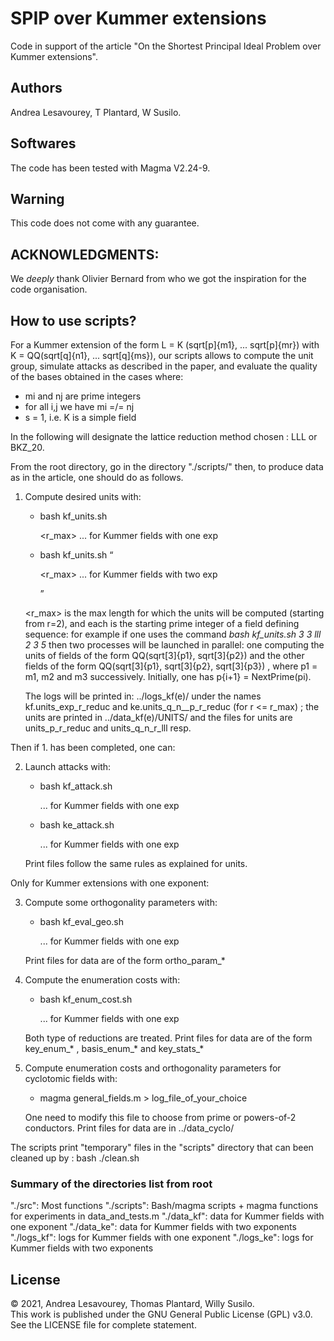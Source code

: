 # SPIP over Kummer extensions

Code in support of the article "On the Shortest Principal Ideal Problem over Kummer 
extensions".

## Authors
Andrea Lesavourey, T Plantard, W Susilo.

## Softwares
The code has been tested with Magma V2.24-9.



## Warning
This code does not come with any guarantee. 


## ACKNOWLEDGMENTS:
We *deeply* thank Olivier Bernard from who we got the inspiration for the code
organisation.




## How to use scripts?

For a Kummer extension of the form L = K (sqrt[p]{m1}, ... sqrt[p]{mr}) with
K = QQ(sqrt[q]{n1}, ... sqrt[q]{ms}), our scripts allows to compute the unit group,
simulate attacks as described in the paper, and evaluate the quality of the bases
obtained in the cases where:
- mi and nj are prime integers
- for all i,j we have mi =/= nj
- s = 1, i.e. K is a simple field

In the following <reduc> will designate the lattice reduction method chosen : LLL or
BKZ_20.

From the root directory, go in the directory "./scripts/" then, 
to produce data as in the article, one should do as follows.

1. Compute desired units with:
   - bash kf_units.sh <p> <r_max> <reduc> <m1> ... <mt> for Kummer fields with one
   exp
   - bash kf_units.sh <q> <n> <reduc> <p> <r_max> <m1> ... <ms> for Kummer fields with two
   exp

   <r_max> is the max length for which the units will be computed (starting from r=2),
   and each <mi> is the starting prime integer of a field defining sequence: for
   example if one uses the command
                      *bash kf_units.sh 3 3 lll 2 3 5*
   then two processes will be launched in parallel: one computing the units of
   fields of the form QQ(sqrt[3]{p1}, sqrt[3]{p2}) and the other fields of the form
   QQ(sqrt[3]{p1}, sqrt[3]{p2}, sqrt[3]{p3}) , where p1 = m1, m2 and m3 successively.
   Initially, one has p{i+1} = NextPrime(pi).
   
   The logs will be printed in: ../logs_kf(e)/ under the names kf.units_exp_r_reduc
   and ke.units_q_n__p_r_reduc (for r <= r_max) ;
   the units are printed in ../data_kf(e)/UNITS/  and the files for units are
   units_p_r_reduc and units_q_n_r_lll resp.
   
   
Then if 1. has been completed, one can:

2. Launch attacks with:
   - bash kf_attack.sh <p> <r> <reduc> <m1> ... <mt> for Kummer fields with one
   exp
   - bash ke_attack.sh <p> <r> <reduc> <m1> ... <mt> for Kummer fields with one
   exp

   Print files follow the same rules as explained for units.


Only for Kummer extensions with one exponent:

3. Compute some orthogonality parameters with:
   - bash kf_eval_geo.sh <p> <r> <reduc> <m1> ... <mt> for Kummer fields with one
   exp

   Print files for data are of the form  ortho_param_*


4. Compute the enumeration costs with:
   - bash kf_enum_cost.sh <p> <r>  <m1> ... <mt> for Kummer fields with one
   exp

   Both type of reductions are treated. Print files for data are of the form
   key_enum_* , basis_enum_* and key_stats_*


5. Compute enumeration costs and orthogonality parameters for cyclotomic fields with:
   - magma general_fields.m > log_file_of_your_choice 

   One need to modify this file to choose from prime or powers-of-2 conductors.
   Print files for data are in ../data_cyclo/



The scripts print "temporary" files in the "scripts" directory that can been cleaned up
by :  bash ./clean.sh


### Summary of the directories list from root
 "./src": Most functions
 "./scripts": Bash/magma scripts + magma functions for experiments in data_and_tests.m
 "./data_kf": data for Kummer fields with one exponent
 "./data_ke": data for Kummer fields with two exponents
 "./logs_kf": logs for Kummer fields with one exponent
 "./logs_ke": logs for Kummer fields with two exponents
 

## License
&copy; 2021, Andrea Lesavourey, Thomas Plantard, Willy Susilo.  
This work is published under the GNU General Public License (GPL) v3.0.  
See the LICENSE file for complete statement.
